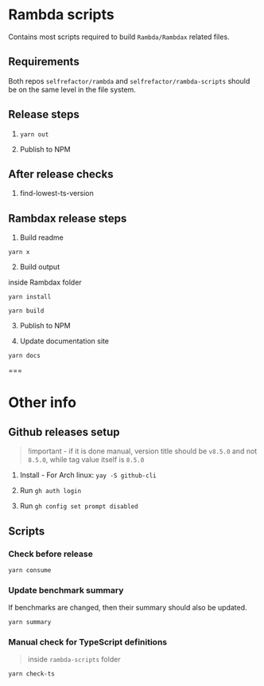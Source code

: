 # Rambda scripts

Contains most scripts required to build `Rambda/Rambdax` related files.

## Requirements

Both repos `selfrefactor/rambda` and `selfrefactor/rambda-scripts` should be on the same level in the file system.

## Release steps

1. `yarn out`

2. Publish to NPM

## After release checks

1. find-lowest-ts-version 

## Rambdax release steps

1. Build readme

`yarn x`

2. Build output

inside Rambdax folder

`yarn install`

`yarn build`

3. Publish to NPM

4. Update documentation site

`yarn docs`

===
# Other info

## Github releases setup

> !important - if it is done manual, version title should be `v8.5.0` and not `8.5.0`, while tag value itself is `8.5.0`

1. Install - For Arch linux: `yay -S github-cli`

2. Run `gh auth login`

3. Run `gh config set prompt disabled`

## Scripts

### Check before release

`yarn consume`

### Update benchmark summary

If benchmarks are changed, then their summary should also be updated.

`yarn summary`

### Manual check for TypeScript definitions

> inside `rambda-scripts` folder

`yarn check-ts`